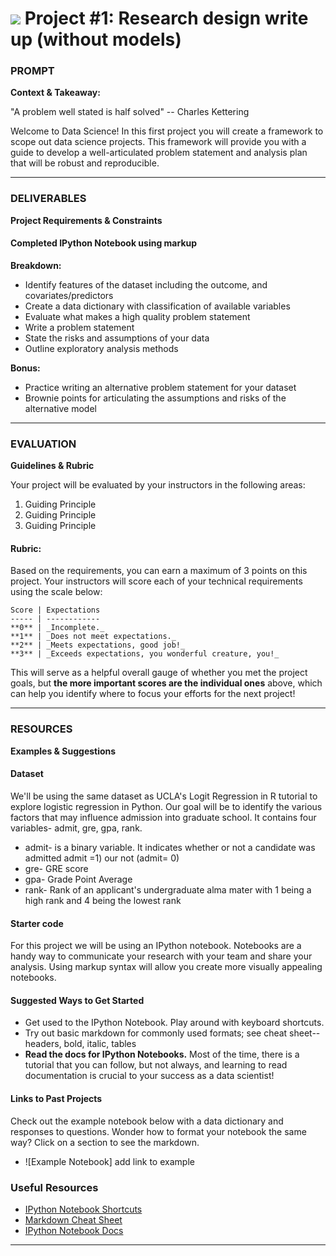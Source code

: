 # ![](https://ga-dash.s3.amazonaws.com/production/assets/logo-9f88ae6c9c3871690e33280fcf557f33.png) Project #1: Research design write up (without models)

### PROMPT
**Context & Takeaway:**

"A problem well stated is half solved" -- Charles Kettering

Welcome to Data Science! In this first project you will create a framework to scope out data science projects. This framework will provide you with a guide to develop a well-articulated problem statement and analysis plan that will be robust and reproducible.

---
### DELIVERABLES
**Project Requirements & Constraints**

#### Completed IPython Notebook using markup
**Breakdown:**
- Identify features of the dataset including the outcome, and covariates/predictors
- Create a data dictionary with classification of available variables
- Evaluate what makes a high quality problem statement
- Write a problem statement
- State the risks and assumptions of your data
- Outline exploratory analysis methods

**Bonus:**
- Practice writing an alternative problem statement for your dataset
- Brownie points for articulating the assumptions and risks of the alternative model

---
### EVALUATION
**Guidelines & Rubric** 

Your project will be evaluated by your instructors in the following areas:

1. Guiding Principle
2. Guiding Principle
3. Guiding Principle

#### Rubric:
Based on the requirements, you can earn a maximum of 3 points on this project. Your instructors will score each of your technical requirements using the scale below:

    Score | Expectations
    ----- | ------------
    **0** | _Incomplete._
    **1** | _Does not meet expectations._
    **2** | _Meets expectations, good job!_
    **3** | _Exceeds expectations, you wonderful creature, you!_

 This will serve as a helpful overall gauge of whether you met the project goals, but __the more important scores are the individual ones__ above, which can help you identify where to focus your efforts for the next project!

---
### RESOURCES
**Examples & Suggestions**

#### Dataset  
We'll be using the same dataset as UCLA's Logit Regression in R tutorial to explore logistic regression in Python. Our goal will be to identify the various factors that may influence admission into graduate school. It contains four variables- admit, gre, gpa, rank.

- admit- is a binary variable. It indicates whether or not a candidate was admitted admit =1) our not (admit= 0)
- gre- GRE score
- gpa- Grade Point Average
- rank- Rank of an applicant's undergraduate alma mater with 1 being a high rank and 4 being the lowest rank

#### Starter code
For this project we will be using an IPython notebook. Notebooks are a handy way to communicate your research with your team and share your analysis. Using markup syntax will allow you create more visually appealing notebooks.

#### Suggested Ways to Get Started
- Get used to the IPython Notebook. Play around with keyboard shortcuts.
- Try out basic markdown for commonly used formats; see cheat sheet-- headers, bold, italic, tables
- **Read the docs for IPython Notebooks.** Most of the time, there is a tutorial that you can follow, but not always, and learning to read documentation is crucial to your success as a data scientist!

#### Links to Past Projects
Check out the example notebook below with a data dictionary and responses to questions. Wonder how to format your notebook the same way? Click on a section to see the markdown.
* ![Example Notebook] add link to example

### Useful Resources
- [IPython Notebook Shortcuts](https://ipython.org/ipython-doc/1/interactive/notebook.html#keyboard-shortcuts)
- [Markdown Cheat Sheet](https://github.com/adam-p/markdown-here/wiki/Markdown-Cheatsheet)
- [IPython Notebook Docs](http://ipython.readthedocs.org/en/stable/)

---
